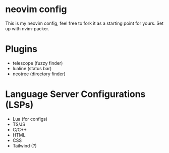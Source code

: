# neovim config

This is my neovim config, feel free to fork it as a starting point for yours. Set up with nvim-packer.

# Plugins
- telescope (fuzzy finder)
- lualine (status bar)
- neotree (directory finder)

# Language Server Configurations (LSPs)
- Lua (for configs)
- TS/JS
- C/C++
- HTML
- CSS
- Tailwind (?)
